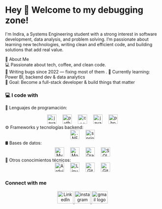 

<h1 align="left">Hey 👋 Welcome to my debugging zone!</h1>

<p align="left">
I'm Indira, a Systems Engineering student with a strong interest in software development, data analysis, and problem solving.  
I’m passionate about learning new technologies, writing clean and efficient code, and building solutions that add real value.  
</p>

🚀 About Me  
💻 Passionate about tech, coffee, and clean code.  
🐞 Writing bugs since 2022 — fixing most of them .
🌱 Currently learning: Power BI, backend dev & data analytics  
🎯 Goal: Become a full-stack developer & build things that matter


### 💻 I code with

🧠 Lenguajes de programación:
<div align="center"> <img src="https://cdn.jsdelivr.net/gh/devicons/devicon/icons/java/java-original.svg" height="30" alt="java logo" /> <img width="12" /> <img src="https://cdn.jsdelivr.net/gh/devicons/devicon/icons/python/python-original.svg" height="30" alt="python logo" /> <img width="12" /> <img src="https://cdn.jsdelivr.net/gh/devicons/devicon/icons/cplusplus/cplusplus-original.svg" height="30" alt="c++ logo" /> <img width="12" /> <img src="https://cdn.jsdelivr.net/gh/devicons/devicon/icons/javascript/javascript-original.svg" height="30" alt="javascript logo" /> <img width="12" /> <img src="https://cdn.jsdelivr.net/gh/devicons/devicon/icons/php/php-original.svg" height="30" alt="php logo" /> </div>
⚙️ Frameworks y tecnologías backend:
<div align="center"> <img src="https://cdn.jsdelivr.net/gh/devicons/devicon/icons/dotnetcore/dotnetcore-original.svg" height="30" alt=".NET Core logo" /> <img width="12" /> <img src="https://cdn.jsdelivr.net/gh/devicons/devicon/icons/spring/spring-original.svg" height="30" alt="spring logo" /> </div>
🛢️ Bases de datos:
<div align="center"> <img src="https://cdn.jsdelivr.net/gh/devicons/devicon/icons/mysql/mysql-original.svg" height="30" alt="MySQL logo" /> <img width="12" /> <img src="https://cdn.jsdelivr.net/gh/devicons/devicon/icons/mongodb/mongodb-original.svg" height="30" alt="MongoDB logo" /> <img width="12" /> <img src="https://cdn.jsdelivr.net/gh/devicons/devicon/icons/oracle/oracle-original.svg" height="30" alt="Oracle logo" /> <img width="12" /> <img src="https://cdn.jsdelivr.net/gh/devicons/devicon/icons/microsoftsqlserver/microsoftsqlserver-plain.svg" height="30" alt="SQL Server logo" /> </div>
🧪 Otros conocimientos técnicos:
<div align="center"> <img src="https://cdn.jsdelivr.net/gh/devicons/devicon/icons/arduino/arduino-original.svg" height="30" alt="Arduino logo" /> <img width="12" /> <img src="https://cdn.jsdelivr.net/gh/devicons/devicon/icons/linux/linux-original.svg" height="30" alt="Linux logo" /> <img width="12" /> <img src="https://cdn.jsdelivr.net/gh/devicons/devicon/icons/git/git-original.svg" height="30" alt="Git logo" /> <img width="12" /> <img src="https://cdn.jsdelivr.net/gh/devicons/devicon/icons/github/github-original.svg" height="30" alt="GitHub logo" /> </div>



### Connect with me

<div align="center">
  <a href="https://www.linkedin.com/in/aida-indira-ram%C3%ADrez-guzm%C3%A1n-162624199/" target="_blank">
    <img src="https://raw.githubusercontent.com/maurodesouza/profile-readme-generator/master/src/assets/icons/social/linkedin/default.svg" width="52" height="40" alt="LinkedIn logo" />

  </a>
  <a href="https://www.instagram.com/indiraguz_/" target="_blank">
    <img src="https://raw.githubusercontent.com/maurodesouza/profile-readme-generator/master/src/assets/icons/social/instagram/default.svg" width="52" height="40" alt="instagram logo"  />
  </a>
  <a href="mailto:indiraguz04@gmail.com" target="_blank">
    <img src="https://raw.githubusercontent.com/maurodesouza/profile-readme-generator/master/src/assets/icons/social/gmail/default.svg" width="52" height="40" alt="gmail logo"  />
  </a>
</div>

###

